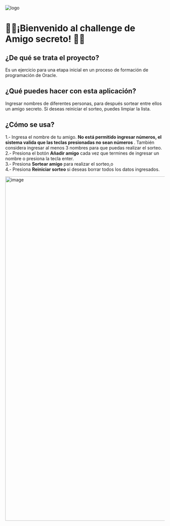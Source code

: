 
![logo](https://github.com/user-attachments/assets/bf7d3728-30bd-4835-bc80-4bb72253f255)

# 🎁🎁¡Bienvenido al challenge de Amigo secreto! 🎁🎁

## ¿De qué se trata el proyecto?
Es un ejercicio para una etapa inicial en un proceso de formación de programación de Oracle.

## ¿Qué puedes hacer con esta aplicación?
Ingresar nombres de diferentes personas, para después sortear entre ellos un amigo secreto. Si deseas reiniciar el sorteo, puedes limpiar la lista.

## ¿Cómo se usa?
1.- Ingresa el nombre de tu amigo. <strong>No está permitido ingresar números, el sistema valida que las teclas presionadas no sean números </strong>. También considera ingresar al menos 3 nombres para que puedas realizar el sorteo.<br>
2.- Presiona el botón <Strong>Añadir amigo</strong> cada vez que termines de ingresar un nombre o presiona la tecla enter.<br>
3.- Presiona <strong>Sortear amigo</strong> para realizar el sorteo,o <br>
4.- Presiona <strong>Reiniciar sorteo </strong>si deseas borrar todos los datos ingresados.<br>

<img width="1087" alt="image" src="https://github.com/user-attachments/assets/479f3929-7934-4c5b-9aba-9f31a0485aa7" />





